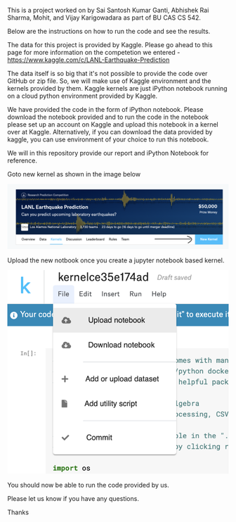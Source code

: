 This is a project worked on by Sai Santosh Kumar Ganti, Abhishek Rai Sharma, Mohit, and Vijay Karigowadara as part of BU CAS CS 542. 

Below are the instructions on how to run the code and see the results. 

The data for this project is provided by Kaggle. Please go ahead to this page for more information on the competetion we entered - https://www.kaggle.com/c/LANL-Earthquake-Prediction

The data itself is so big that it's not possible to provide the code over GitHub or zip file. So, we will make use of Kaggle environment and the kernels provided by them. Kaggle kernels are just iPython notebook running on a cloud python environment provided by Kaggle.

We have provided the code in the form of iPython notebook. Please download the notebook provided and to run the code in the notebook please set up an account on Kaggle and upload this notebook in a kernel over at Kaggle. Alternatively, if you can download the data provided by kaggle, you can use environment of your choice to run this notebook. 

We will in this repository provide our report and iPython Notebook for reference.

Goto new kernel as shown in the image below

![screen1](images/screen1.png)

Upload the new notbook once you create a jupyter notebook based kernel. 

![screen2](images/screen2.png)

You should now be able to run the code provided by us. 

Please let us know if you have any questions. 

Thanks

